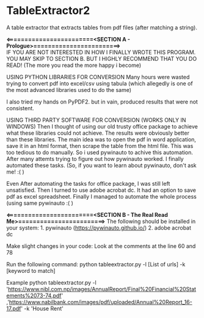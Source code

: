 # TableExtractor2
A table extractor that extracts tables from pdf files (after matching a string). 


<b><========================<SECTION A - Prologue>========================></b>
<br>
IF YOU ARE NOT INTERESTED IN HOW I FINALLY WROTE THIS PROGRAM. YOU MAY SKIP TO SECTION B. BUT I HIGHLY RECOMMEND THAT YOU DO READ! (The more you read the more happy i become)

USING PYTHON LIBRARIES FOR CONVERSION
Many hours were wasted trying to convert pdf into excel/csv using tabula (which allegedly is one of the most advanced libraries used to do the same)

I also tried my hands on PyPDF2. but in vain, produced results that were not consistent.


USING THIRD PARTY SOFTWARE FOR CONVERSION (WORKS ONLY IN WINDOWS)
Then I thought of using our old trusty office package to achieve what these libraries could not achieve. The results were obviously better 
than these libraries. The main idea was to open the pdf in word application, save it in an html format, then scrape the table from the 
html file. This was too tedious to do manually. So i used pywinauto to achive this automation. After many attemts trying to figure out
how pywinauto worked. I finally automated these tasks. (So, if you want to learn about pywinauto, don't ask me! :( )

Even After automating the tasks for office package, I was still left unsatisfied. Then I turned to use adobe acrobat dc. It had an option to
save pdf as excel spreadsheet. Finally I managed to automate the whole process (using same pywinauto :( )


<b><========================<SECTION B - The Real Read Me>========================></b>
The following should be installed in your system:
	1. pywinauto (https://pywinauto.github.io/)
	2. adobe acrobat dc

Make slight changes in your code:
Look at the comments at the line 60 and 78

Run the following command: 
python tableextractor.py -l [List of urls] -k [keyword to match]

Example
python tableextractor.py -l 'https://www.nibl.com.np/images/AnnualReport/Final%20Financial%20Statements%2073-74.pdf' ,'https://www.nabilbank.com/images/pdf/uploaded/Annual%20Report_16-17.pdf' -k 'House Rent'
